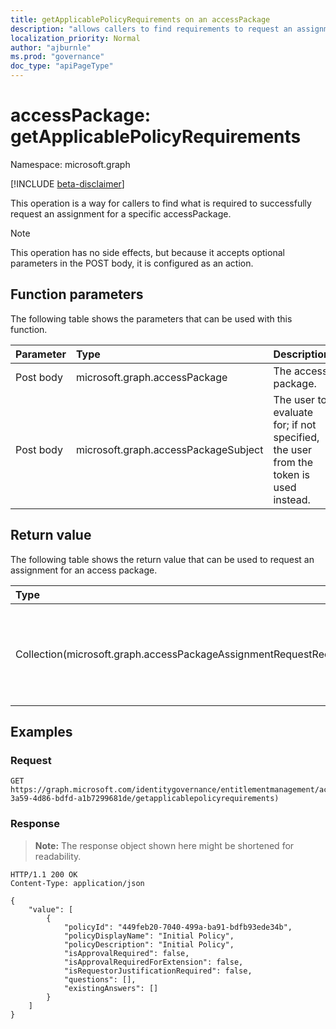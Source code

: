 ```yaml
---
title: getApplicablePolicyRequirements on an accessPackage
description: "allows callers to find requirements to request an assignment for a specific accessPackage."
localization_priority: Normal
author: "ajburnle"
ms.prod: "governance"
doc_type: "apiPageType"
---
```


# accessPackage: getApplicablePolicyRequirements
Namespace: microsoft.graph

[!INCLUDE [beta-disclaimer](../../includes/beta-disclaimer.md)]

This operation is a way for callers to find what is required to successfully request an assignment for a specific accessPackage. 

> [!NOTE] 
> This operation has no side effects, but because it accepts optional parameters in the POST body, it is configured as an action.

## Function parameters

The following table shows the parameters that can be used with this function.

|Parameter|Type|Description|
|:---|:---|:---|
| Post body | microsoft.graph.accessPackage |The access package. |
| Post body | microsoft.graph.accessPackageSubject | The user to evaluate for; if not specified, the user from the token is used instead. |

## Return value

The following table shows the return value that can be used to request an assignment for an access package.

|Type|Description|
| :--- | :--- |
| Collection(microsoft.graph.accessPackageAssignmentRequestRequirements) | One for each policy that the user is an `allowedRequestor` for. If there is a policy with no requirements, the `accessPackageAssignmentRequestRequirements` will have false and null values. If there are no policies where the user is an `allowedRequestor`, an empty collection will be returned instead. |

## Examples

### Request
<!-- {
  "blockType": "request",
  "name": "accesspackage_getapplicablepolicyrequirements"
}
-->
``` http
GET https://graph.microsoft.com/identitygovernance/entitlementmanagement/accessPackages/fb449cf8-3a59-4d86-bdfd-a1b7299681de/getapplicablepolicyrequirements)
```

### Response
> **Note:** The response object shown here might be shortened for readability.
<!-- {
  "blockType": "response",
  "truncated": true,
  "@odata.type": "Collection(microsoft.graph.accessPackageAssignmentRequestRequirements)"
}
-->

```http
HTTP/1.1 200 OK
Content-Type: application/json

{
    "value": [
        {
            "policyId": "449feb20-7040-499a-ba91-bdfb93ede34b", 
            "policyDisplayName": "Initial Policy", 
            "policyDescription": "Initial Policy", 
            "isApprovalRequired": false, 
            "isApprovalRequiredForExtension": false, 
            "isRequestorJustificationRequired": false, 
            "questions": [], 
            "existingAnswers": [] 
        }
    ]
}
```
